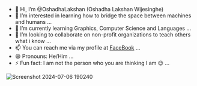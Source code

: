 - 👋 Hi, I’m @OshadhaLakshan (Oshadha Lakshan Wijesinghe)
- 👀 I’m interested in learning how to bridge the space between machines and humans ...
- 🌱 I’m currently learning Graphics, Computer Science and Languages ...
- 💞️ I’m looking to collaborate on non-profit organizations to teach others what i know ...
- 📫 You can reach me via my profile at [FaceBook](facebook.com/oshadha.lakshan.7) ...
- 😄 Pronouns: He/Him ...
- ⚡ Fun fact: I am not the person who you are thinking I am 😉 ...

<!---
OshadhaLakshan/OshadhaLakshan is a ✨ special ✨ repository because its `README.md` (this file) appears on your GitHub profile.
You can click the Preview link to take a look at your changes.
--->
![Screenshot 2024-07-06 190240](https://github.com/user-attachments/assets/3fe023c2-5f8b-46cc-844f-114b55411ee1)
